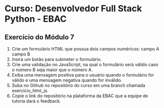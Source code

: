 # Curso: Desenvolvedor Full Stack Python - EBAC

## Exercício do Módulo 7

1. Crie um formulário HTML que possua dois campos numéricos:
campo A
campo B
2. Insira um botão para submeter o formulário.
3. Crie uma validação no JavaScript, na qual o formulário será válido caso o número B seja maior que o número A.
4. Exiba uma mensagem positiva para o usuário quando o formulário for válido e uma mensagem negativa quando for inválido.
5. Suba no Github no repositório do curso em uma branch chamada exercicio_html_js.
6. Copie o link do repositório na plataforma da EBAC que a equipe de tutoria dará o feedback.